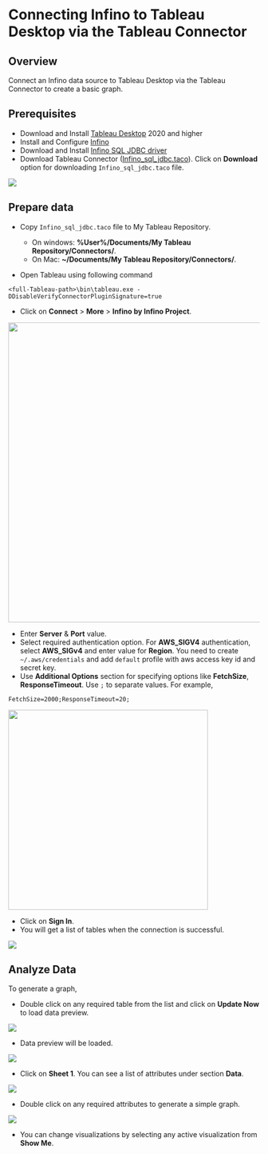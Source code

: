 # Connecting Infino to Tableau Desktop via the Tableau Connector

## Overview

Connect an Infino data source to Tableau Desktop via the Tableau Connector to create a basic graph.

## Prerequisites

* Download and Install [Tableau Desktop](https://www.tableau.com/products/desktop/download) 2020 and higher
* Install and Configure [Infino](https://Infino.org/docs/latest/install-and-configure/install-Infino/index/)
* Download and Install [Infino SQL JDBC driver](../../README.md)
* Download Tableau Connector ([Infino_sql_jdbc.taco](Infino_sql_jdbc.taco)).
Click on **Download** option for downloading `Infino_sql_jdbc.taco` file.
<img src="img/tableau_download_taco.png" >

## Prepare data 

* Copy `Infino_sql_jdbc.taco` file to My Tableau Repository.

  * On windows: **%User%/Documents/My Tableau Repository/Connectors/**.
  * On Mac: **~/Documents/My Tableau Repository/Connectors/**.

* Open Tableau using following command

```
<full-Tableau-path>\bin\tableau.exe -DDisableVerifyConnectorPluginSignature=true
```

* Click on **Connect** > **More** > **Infino by Infino Project**.

<img src="img/tableau_select_connector.png" width=600>

* Enter **Server** & **Port** value. 
* Select required authentication option. For **AWS_SIGV4** authentication, select **AWS_SIGv4** and enter value for **Region**. You need to create `~/.aws/credentials` and add `default` profile with aws access key id and secret key.
* Use **Additional Options** section for specifying options like **FetchSize**, **ResponseTimeout**. Use `;` to separate values. For example,

```
FetchSize=2000;ResponseTimeout=20;
```

<img src="img/tableau_dialog.png" width=400>

* Click on **Sign In**.
* You will get a list of tables when the connection is successful.

<img src="img/tableau_table_list.png">

## Analyze Data

To generate a graph,

* Double click on any required table from the list and click on **Update Now** to load data preview.

<img src="img/tableau_select_table.png">

* Data preview will be loaded.

<img src="img/tableau_data_preview.png">

* Click on **Sheet 1**. You can see a list of attributes under section **Data**.

<img src="img/tableau_columns_list.png">

* Double click on any required attributes to generate a simple graph. 

<img src="img/tableau_graph.png">

* You can change visualizations by selecting any active visualization from **Show Me**.
